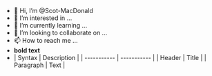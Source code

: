 - 👋 Hi, I’m @Scot-MacDonald
- 👀 I’m interested in ...
- 🌱 I’m currently learning ...
- 💞️ I’m looking to collaborate on ...
- 📫 How to reach me ...
-	**bold text**
-	| Syntax | Description |
| ----------- | ----------- |
| Header | Title |
| Paragraph | Text | 
<!---
Scot-MacDonald/Scot-MacDonald is a ✨ special ✨ repository because its `README.md` (this file) appears on your GitHub profile.
You can click the Preview link to take a look at your changes.
--->

